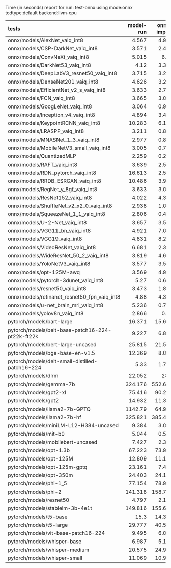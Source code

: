 Time (in seconds) report for run: test-onnx using mode:onnx todtype:default backend:llvm-cpu

| tests                                            |   model-run |   onnx-import |   torch-mlir |   iree-compile |   inference |
|:-------------------------------------------------|------------:|--------------:|-------------:|---------------:|------------:|
| onnx/models/AlexNet_vaiq_int8                    |       4.567 |         4.971 |            0 |          5.668 |       0.437 |
| onnx/models/CSP-DarkNet_vaiq_int8                |       3.571 |         2.417 |            0 |          8.961 |       0.607 |
| onnx/models/ConvNeXt_vaiq_int8                   |       5.015 |         6.87  |            0 |         20.313 |       2.685 |
| onnx/models/DarkNet53_vaiq_int8                  |       4.12  |         3.353 |            0 |         10.137 |       1.275 |
| onnx/models/DeepLabV3_resnet50_vaiq_int8         |       3.715 |         3.298 |            0 |          8.81  |       1.911 |
| onnx/models/DenseNet201_vaiq_int8                |       4.626 |         3.259 |            0 |         27.529 |       0.324 |
| onnx/models/EfficientNet_v2_s_vaiq_int8          |       3.633 |         2.763 |            0 |         18.207 |       0.382 |
| onnx/models/FCN_vaiq_int8                        |       3.665 |         3.007 |            0 |          7.811 |       0.792 |
| onnx/models/GoogLeNet_vaiq_int8                  |       3.064 |         0.905 |            0 |          8.902 |       0.219 |
| onnx/models/Inception_v4_vaiq_int8               |       4.894 |         3.441 |            0 |          8.631 |       0     |
| onnx/models/KeypointRCNN_vaiq_int8               |      10.283 |         6.133 |            0 |          2.024 |       0     |
| onnx/models/LRASPP_vaiq_int8                     |       3.211 |         0.876 |            0 |          9.197 |       9.624 |
| onnx/models/MNASNet_1_3_vaiq_int8                |       2.977 |         0.879 |            0 |          6.726 |       0.158 |
| onnx/models/MobileNetV3_small_vaiq_int8          |       3.005 |         0.734 |            0 |          7.875 |       0.124 |
| onnx/models/QuantizedMLP                         |       2.259 |         0.272 |            0 |          0.946 |       0.068 |
| onnx/models/RAFT_vaiq_int8                       |       3.639 |         2.544 |            0 |          6.089 |       0     |
| onnx/models/RDN_pytorch_vaiq_int8                |      16.613 |         2.571 |            0 |         13.996 |     102.982 |
| onnx/models/RRDB_ESRGAN_vaiq_int8                |      10.486 |         3.969 |            0 |         32.029 |      65.411 |
| onnx/models/RegNet_y_8gf_vaiq_int8               |       3.633 |         3.029 |            0 |         11.404 |       0.533 |
| onnx/models/ResNet152_vaiq_int8                  |       4.022 |         4.361 |            0 |         14.763 |       0.712 |
| onnx/models/ShuffleNet_v2_x2_0_vaiq_int8         |       2.938 |         1.047 |            0 |          5.355 |       0.165 |
| onnx/models/SqueezeNet_1_1_vaiq_int8             |       2.806 |         0.477 |            0 |          4.391 |       0.141 |
| onnx/models/U-2-Net_vaiq_int8                    |       3.657 |         3.519 |            0 |         16.968 |       1.797 |
| onnx/models/VGG11_bn_vaiq_int8                   |       4.921 |         7.022 |            0 |         10.024 |       0.797 |
| onnx/models/VGG19_vaiq_int8                      |       4.831 |         8.205 |            0 |         10.667 |       1.022 |
| onnx/models/VideoResNet_vaiq_int8                |       6.681 |         2.321 |            0 |          3.902 |      82.053 |
| onnx/models/WideResNet_50_2_vaiq_int8            |       3.819 |         4.673 |            0 |          9.387 |       0.814 |
| onnx/models/YoloNetV3_vaiq_int8                  |       3.577 |         3.579 |            0 |         11.04  |      14.348 |
| onnx/models/opt-125M-awq                         |       3.569 |         4.913 |            0 |          6.424 |       0     |
| onnx/models/pytorch-3dunet_vaiq_int8             |       5.27  |         0.611 |            0 |          3.664 |      25.409 |
| onnx/models/resnet50_vaiq_int8                   |       3.473 |         1.845 |            0 |          7.191 |       0.413 |
| onnx/models/retinanet_resnet50_fpn_vaiq_int8     |       4.88  |         4.372 |            0 |          1.629 |       0     |
| onnx/models/u-net_brain_mri_vaiq_int8            |       5.236 |         0.773 |            0 |          3.603 |      54.392 |
| onnx/models/yolov8n_vaiq_int8                    |       2.866 |         0.76  |            0 |          9.36  |       5.021 |
| pytorch/models/bart-large                        |      16.371 |        15.676 |            0 |          6.874 |       0     |
| pytorch/models/beit-base-patch16-224-pt22k-ft22k |       9.227 |         6.854 |            0 |          9.882 |       0.703 |
| pytorch/models/bert-large-uncased                |      25.815 |        21.584 |            0 |         11.056 |       0     |
| pytorch/models/bge-base-en-v1.5                  |      12.369 |         8.022 |            0 |          4.009 |       0     |
| pytorch/models/deit-small-distilled-patch16-224  |       5.33  |         1.707 |            0 |          5.327 |       0.291 |
| pytorch/models/dlrm                              |      22.052 |        28.3   |            0 |         15.235 |       0     |
| pytorch/models/gemma-7b                          |     324.176 |       552.697 |            0 |        539.384 |     101.572 |
| pytorch/models/gpt2-xl                           |      75.416 |        90.281 |            0 |         94.864 |      10.649 |
| pytorch/models/gpt2                              |      14.932 |        11.365 |            0 |         12.371 |       4.694 |
| pytorch/models/llama2-7b-GPTQ                    |    1142.79  |        64.963 |            0 |         71.207 |      13.67  |
| pytorch/models/llama2-7b-hf                      |     325.821 |       385.446 |            0 |        398.311 |      52.402 |
| pytorch/models/miniLM-L12-H384-uncased           |       9.384 |         3.015 |            0 |          1.619 |       0     |
| pytorch/models/mit-b0                            |       5.044 |         0.583 |            0 |          6.622 |       0.401 |
| pytorch/models/mobilebert-uncased                |       7.427 |         2.336 |            0 |         13.792 |       0.238 |
| pytorch/models/opt-1.3b                          |      67.223 |        73.958 |            0 |         43.298 |       0     |
| pytorch/models/opt-125M                          |      12.809 |        11.117 |            0 |          4.734 |       0     |
| pytorch/models/opt-125m-gptq                     |      23.161 |         7.496 |            0 |          2.983 |       0     |
| pytorch/models/opt-350m                          |      24.403 |        24.163 |            0 |          9.734 |       0     |
| pytorch/models/phi-1_5                           |      77.154 |        78.991 |            0 |         85.916 |      14.577 |
| pytorch/models/phi-2                             |     141.318 |       158.737 |            0 |        160.781 |      32.25  |
| pytorch/models/resnet50                          |       4.797 |         2.128 |            0 |          5.574 |       1.456 |
| pytorch/models/stablelm-3b-4e1t                  |     149.816 |       155.612 |            0 |        164.939 |      26.64  |
| pytorch/models/t5-base                           |      15.3   |        14.328 |            0 |         19.788 |      13.223 |
| pytorch/models/t5-large                          |      29.777 |        40.556 |            0 |         53.577 |      20.994 |
| pytorch/models/vit-base-patch16-224              |       9.495 |         6.024 |            0 |          8.636 |       0.589 |
| pytorch/models/whisper-base                      |       6.987 |         5.195 |            0 |          2.133 |       0     |
| pytorch/models/whisper-medium                    |      20.575 |        24.902 |            0 |         11.152 |       0     |
| pytorch/models/whisper-small                     |      11.069 |        10.902 |            0 |          4.645 |       0     |
